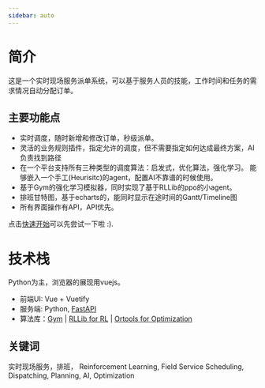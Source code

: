 ```yaml
---
sidebar: auto
---
```



# 简介

这是一个实时现场服务派单系统，可以基于服务人员的技能，工作时间和任务的需求情况自动分配订单。

## 主要功能点
- 实时调度，随时新增和修改订单，秒级派单。
- 灵活的业务规则插件，指定允许的调度，但不需要指定如何达成最终方案，AI负责找到路径
- 在一个平台支持所有三种类型的调度算法：启发式，优化算法，强化学习。 能够嵌入一个手工(Heurisitc)的agent，配置AI不靠谱的时候使用。
- 基于Gym的强化学习模拟器，同时实现了基于RLLib的ppo的小agent。
- 排班甘特图，基于echarts的，能同时显示在途时间的Gantt/Timeline图
- 所有界面操作有API，API优先。

点击[快速开始](/zh/guide/)可以先尝试一下啦 :).



# 技术栈
Python为主，浏览器的展现用vuejs。

- 前端UI: Vue + Vuetify
- 服务端: Python,  [FastAPI](https://fastapi.tiangolo.com/)
- 算法库：[Gym](https://github.com/openai/gym) | [RLLib  for RL](https://docs.ray.io/en/latest/rllib.html) | [Ortools  for Optimization](https://github.com/google/or-tools)



## 关键词

实时现场服务，排班， Reinforcement Learning, Field Service Scheduling, Dispatching, Planning, AI, Optimization
